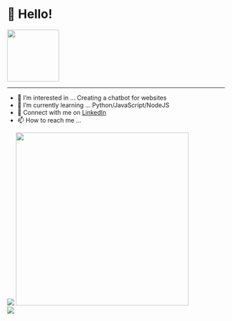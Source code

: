 # 👋 Hello!
<img style="width: 120px" src="https://komarev.com/ghpvc/?username=your-github-Renkai7&color=brightgreen" />

<hr>

- 👀 I’m interested in ... Creating a chatbot for websites
- 🌱 I’m currently learning ... Python/JavaScript/NodeJS
- 💞️ Connect with me on [LinkedIn](https://www.linkedin.com/feed/?trk=nav_back_to_linkedin)
- 📫 How to reach me ...

<!---
Renkai7/Renkai7 is a ✨ special ✨ repository because its `README.md` (this file) appears on your GitHub profile.
You can click the Preview link to take a look at your changes.
--->
<div float="left">
  <img src="https://github-readme-stats.vercel.app/api?username=Renkai7&show_icons=true&custom_title=Michael's Github Stats&bg_color=10,3a1c71,d76d77,ffaf7b&title_color=f7fafa&text_color=f7fafa"/>
<!--   <img src="https://github-readme-stats.vercel.app/api/top-langs/?username=Renkai7&bg_color=50,3a1c71,d76d77,ffaf7b&title_color=f7fafa"> -->
  <!-- <br> -->
  <img src="https://github-readme-stats.vercel.app/api/top-langs/?username=Renkai7&layout=compact&langs_count=8&hide_border=true&title_color=f7fafa&icon_color=000000&text_color=f7fafa&bg_color=50,3a1c71,d76d77,ffaf7b" width="400"/>
  

</div>

<img src="https://github-profile-trophy.vercel.app/?username=Renkai7&theme=juicyfresh"/>







